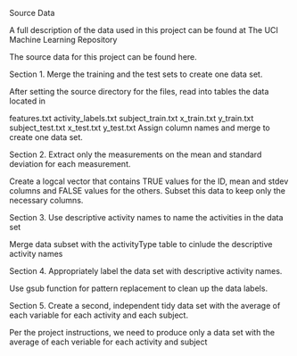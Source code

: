 Source Data

A full description of the data used in this project can be found at The UCI Machine Learning Repository

The source data for this project can be found here.

Section 1. Merge the training and the test sets to create one data set.

After setting the source directory for the files, read into tables the data located in

features.txt
activity_labels.txt
subject_train.txt
x_train.txt
y_train.txt
subject_test.txt
x_test.txt
y_test.txt
Assign column names and merge to create one data set.

Section 2. Extract only the measurements on the mean and standard deviation for each measurement.

Create a logcal vector that contains TRUE values for the ID, mean and stdev columns and FALSE values for the others. Subset this data to keep only the necessary columns.

Section 3. Use descriptive activity names to name the activities in the data set

Merge data subset with the activityType table to cinlude the descriptive activity names

Section 4. Appropriately label the data set with descriptive activity names.

Use gsub function for pattern replacement to clean up the data labels.

Section 5. Create a second, independent tidy data set with the average of each variable for each activity and each subject.

Per the project instructions, we need to produce only a data set with the average of each veriable for each activity and subject
